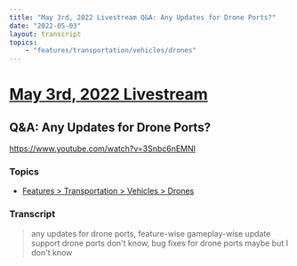 ```yaml
---
title: "May 3rd, 2022 Livestream Q&A: Any Updates for Drone Ports?"
date: "2022-05-03"
layout: transcript
topics:
    - "features/transportation/vehicles/drones"
---
```

# [May 3rd, 2022 Livestream](../2022-05-03.md)
## Q&A: Any Updates for Drone Ports?
https://www.youtube.com/watch?v=3Snbc6nEMNI

### Topics
* [Features > Transportation > Vehicles > Drones](../topics/features/transportation/vehicles/drones.md)

### Transcript

> any updates for drone ports, feature-wise gameplay-wise update support drone ports don't know, bug fixes for drone ports maybe but I don't know
